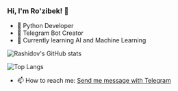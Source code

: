 ### Hi, I'm Ro'zibek! 👋
- 🐍 Python Developer
- 🤖 Telegram Bot Creator
- 🌱 Currently learning AI and Machine Learning
  
![Rashidov's GitHub stats](https://github-readme-stats.vercel.app/api?username=rashidovdev1&show_icons=true&theme=tokyonight&card_width=800)

![Top Langs](https://github-readme-stats.vercel.app/api/top-langs/?username=rashidovdev1&layout=compact&theme=tokyonight&card_width=800&langs_count=6)

- 📫 How to reach me: <a href="https://t.me/tezzro">Send me message with Telegram </a> 

